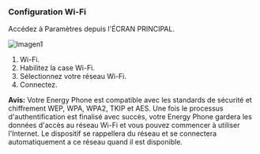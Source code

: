 ### Configuration Wi-Fi

Accédez à Paramètres depuis l'ÉCRAN PRINCIPAL.

![Imagen1](http://static.energysistem.com/images/manuals/42235/561684f83e81b.jpg)

1.	Wi-Fi.
2.	Habilitez la case Wi-Fi.
3.	Sélectionnez votre réseau Wi-Fi.
4.	Connectez.

**Avis:** Votre Energy Phone est compatible avec les standards de sécurité et chiffrement WEP, WPA, WPA2, TKIP et AES.  Une fois le processus d'authentification est finalisé avec succès, votre Energy Phone gardera les données d'accès au réseau Wi-Fi et vous pouvez commencer à utiliser l'Internet. Le dispositif se rappellera du réseau et se connectera automatiquement a ce réseau quand il est disponible.
